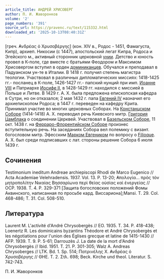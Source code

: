 ```yaml
---
article_title: АНДРЕЙ ХРИСОВЕРГ
author: П. И. Жаворонков
volume: '2'
page_numbers: '391'
source_url: https://pravenc.ru/text/115332.html
downloaded_at: '2025-10-13T08:40:31Z'
---
```


[греч. ̓Ανδρέας ὁ Χρυσοβέργης] (кон. XIV в., Родос - 1451, Фамагуста, Кипр), архиеп. Никосии (с 1447), апостольский легат Кипра, Родоса и Эгейского м., активный сторонник церковной [унии](https://pravenc.ru/text/Уния.html). Детство и юность провел в К-поле, где вместе с братьями Феодором и Максимом Хрисовергом вступил в орден [доминиканцев](https://pravenc.ru/text/Доминиканцы.html). Обучался и преподавал в Падуанском ун-те в Италии. В 1418 г. получил степень магистра теологии. Участвовал в различных дипломатических миссиях: 1418-1425 гг.- посланец в К-поле, 1426-1427 гг.- папский нунций при имп. [Иоанне VIII](<https://pravenc.ru/text/Иоанне VIII.html>) и Патриархе [Иосифе II](<https://pravenc.ru/text/Иосифе II.html>), в 1428-1429 гг. находился с миссией в Польше и Литве. В 1429 г. А. Х. была предложена епископская кафедра в Сутри, но он отказался; 2 мая 1432 г. папа [Евгений IV](<https://pravenc.ru/text/Евгений IV.html>) назначил его архиепископом Родоса; в 1447 г. переведен на кафедру Крита. Принимал участие во многих церковных Соборах. На [Констанцском Соборе](<https://pravenc.ru/text/Констанцский Собор.html>) (1414-1418) А. Х. переводил речь Киевского митр. [Григория Цамблака](https://pravenc.ru/text/ГРИГОРИЙ.html) о соединении Церквей. Участвовал в [Базельском Соборе](<https://pravenc.ru/text/Базельском Соборе.html>), 11 окт. 1438 г. на [Ферраро-Флорентийском Соборе](<https://pravenc.ru/text/Ферраро-Флорентийском Соборе.html>) произнес вступительную речь. На заседаниях Собора вел полемику с визант. богословом митр. Эфесcким [Марком Евгеником](<https://pravenc.ru/text/Марк Евгеник.html>) по вопросу о [Filioque](https://pravenc.ru/text/Filioque.html). А. Х. был среди подписавших с лат. стороны решение Собора 6 июля 1439 г.

## Сочинения

Testimonium ineditum Andreae archiepiscopi Rhodi de Marco Eugenico // Acta Academiae Velehradensis. 1937. Vol. 13. P. 13-20; ̓Απολογία... πρὸς τὸν μητροπολίτην Νικαίας Βησσαρίωνα περὶ θείας οὐσίας καὶ ἐνεργείας // OCP. 1938. T. 4. P. 329-371 [Защита богословских положений Фомы Аквинского, написанная по просьбе кард. Виссариона];Mansi. T. 29. Col. 468-486; T. 31. Col. 508-510.

## Литература

Laurent M. L'activité d'André Chrysobergès // EO. 1935. T. 34. Р. 418-438; Loenertz R. Les dominicains byzantins Théodore et André Chrysobergès et les négotiations pour l'union des Églises grecque et latine de 1415-1430 // AFP. 1939. T. 9. P. 5-61; Darrouzès J. La date de la mort d'André Chrysobergès // Ibid. 1951. T. 21. P. 301-305; Walz A. Andreas Chrysoberges // LTK. Bd. 1. Sp. 514; Πατρινέλης Χ. ̓Ανδρέας ὁ Χρυσοβέργης // ΘΗΕ. Τ. 2. Στλ. 698; Beck. Kirche und theol. Literatur. S. 742-743.

П. И. Жаворонков
